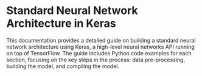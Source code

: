 # Standard Neural Network Architecture in Keras

This documentation provides a detailed guide on building a standard neural network architecture using Keras, a high-level neural networks API running on top of TensorFlow. The guide includes Python code examples for each section, focusing on the key steps in the process: data pre-processing, building the model, and compiling the model.
